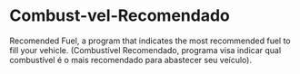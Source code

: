 # Combust-vel-Recomendado
Recomended Fuel, a program that indicates the most recommended fuel to fill your vehicle. (Combustível Recomendado, programa visa indicar qual combustível é o mais recomendado para abastecer seu veículo).
